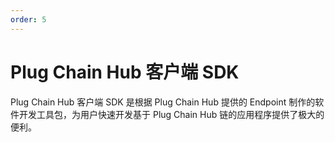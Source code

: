 ```yaml
---
order: 5
---
```


# Plug Chain Hub 客户端 SDK

Plug Chain Hub 客户端 SDK 是根据 Plug Chain Hub 提供的 Endpoint 制作的软件开发工具包，为用户快速开发基于 Plug Chain Hub 链的应用程序提供了极大的便利。

<!-- 提供三种语言的版本：

- [Plug Chain Hub-sdk-go](Hub-sdk-go) 待开发
- [Plug Chain Hub-sdk-js](Hub-sdk-js) 待开发
- [Plug Chain Hub-sdk-java](Hub-sdk-java) 待开发
- ...

## 设计目标和概念

SDK 主要实现了 Plug Chain Hub 各模块功能的封装，包括：auth、bank、gov、keys、staking，使用户可以快速实现以下功能的开发：

- 构造、签名和广播交易
- 私钥管理
- 监听事件

## SDK 文档

Plug Chain Hub SDK 的文档连接如下：

- [Go SDK docs]() 待开发
- [JavaScript SDK docs]() 待开发
- [Java SDK doc]() 待开发 -->
